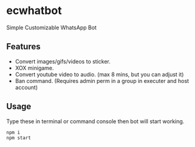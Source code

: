 # ecwhatbot
Simple Customizable WhatsApp Bot

## Features
- Convert images/gifs/videos to sticker.
- XOX minigame.
- Convert youtube video to audio. (max 8 mins,  but you can adjust it)
- Ban command. (Requires admin perm in a group in executer and host account)

## Usage
Type these in terminal or command console then bot will start working.
```batch
npm i
npm start
```
